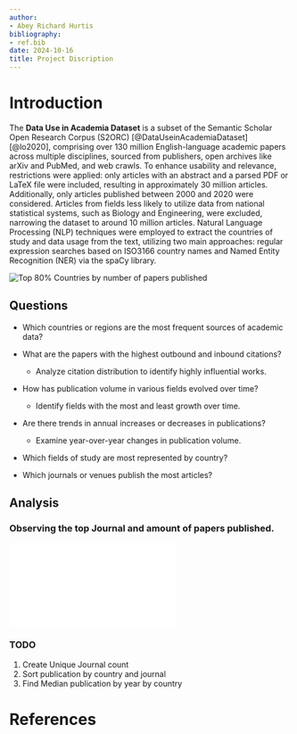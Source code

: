```yaml
---
author:
- Abey Richard Hurtis
bibliography:
- ref.bib
date: 2024-10-16
title: Project Discription
---
```


# Introduction

The **Data Use in Academia Dataset** is a subset of the Semantic Scholar
Open Research Corpus (S2ORC) [@DataUseinAcademiaDataset] [@lo2020],
comprising over 130 million English-language academic papers across
multiple disciplines, sourced from publishers, open archives like arXiv
and PubMed, and web crawls. To enhance usability and relevance,
restrictions were applied: only articles with an abstract and a parsed
PDF or LaTeX file were included, resulting in approximately 30 million
articles. Additionally, only articles published between 2000 and 2020
were considered. Articles from fields less likely to utilize data from
national statistical systems, such as Biology and Engineering, were
excluded, narrowing the dataset to around 10 million articles. Natural
Language Processing (NLP) techniques were employed to extract the
countries of study and data usage from the text, utilizing two main
approaches: regular expression searches based on ISO3166 country names
and Named Entity Recognition (NER) via the spaCy library.

![Top 80% Countries by number of papers
published](countrry_output.png)

## Questions

-   Which countries or regions are the most frequent sources of academic
    data?

-   What are the papers with the highest outbound and inbound citations?

    -   Analyze citation distribution to identify highly influential
        works.

-   How has publication volume in various fields evolved over time?

    -   Identify fields with the most and least growth over time.

-   Are there trends in annual increases or decreases in publications?

    -   Examine year-over-year changes in publication volume.

-   Which fields of study are most represented by country?

-   Which journals or venues publish the most articles?

## Analysis

### Observing the top Journal and amount of papers published. 

![Top 80% Countries by number of papers
published](top80journals.pdf)

### TODO
1. Create Unique Journal count
2. Sort publication by country and journal
3. Find Median publication by year by country
   
# References